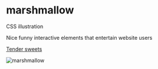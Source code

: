# marshmallow
CSS illustration

Nice funny interactive elements that entertain website users

[Tender sweets](https://rhino.business/work-samples/marshmallow/marshmallow.php)

![marshmallow](https://github.com/user-attachments/assets/ef5e1ca2-e5e2-476a-a7a3-3d7bd12c228e)

